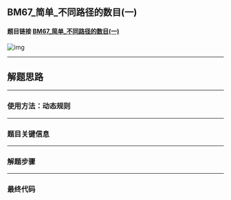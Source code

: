 ## BM67_简单_不同路径的数目(一)

#### 题目链接 [BM67_简单_不同路径的数目(一)](https://www.nowcoder.com/practice/166eaff8439d4cd898e3ba933fbc6358?tpId=295&tqId=685&ru=/exam/oj&qru=/ta/format-top101/question-ranking&sourceUrl=%2Fexam%2Foj)

![img](https://i.ibb.co/fFXhwZJ/20230719110314.png)

---
## 解题思路
---
### 使用方法：动态规则
---
### 题目关键信息

---
### 解题步骤

---

### 最终代码
```

```